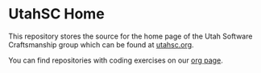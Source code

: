 UtahSC Home
===========

This repository stores the source for the home page of the Utah Software Craftsmanship group
which can be found at [utahsc.org](http://utahsc.org).

You can find repositories with coding exercises on our [org page](https://github.com/UtahSC).
